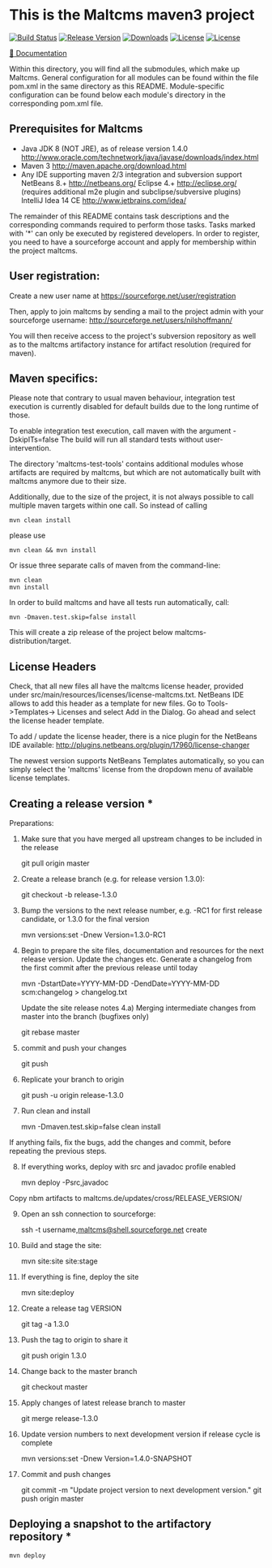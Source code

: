 # This is the Maltcms maven3 project

[![Build Status](https://travis-ci.org/nilshoffmann/maltcms.svg?branch=master)](https://travis-ci.org/nilshoffmann/maltcms)
[![Release Version](https://img.shields.io/github/release/nilshoffmann/maltcms.svg)](https://github.com/nilshoffmann/maltcms/releases/latest)
[![Downloads](https://img.shields.io/github/downloads/nilshoffmann/maltcms/total.svg)](https://github.com/nilshoffmann/maltcms/releases/latest)
[![License](https://img.shields.io/badge/license-LGPL--3.0-blue.svg)](https://www.gnu.org/licenses/lgpl-3.0.en.html)
[![License](https://img.shields.io/badge/license-EPL--1.0-blue.svg)](https://www.eclipse.org/legal/epl-v10.html)

[:blue_book: Documentation](http://nilshoffmann.github.io/maltcms/)

Within this directory, you will find all the submodules, which 
make up Maltcms. 
General configuration for all modules can be found within the 
file pom.xml in the same directory as this README. Module-specific
configuration can be found below each module's directory in the 
corresponding pom.xml file. 

## Prerequisites for Maltcms
- Java JDK 8 (NOT JRE), as of release version 1.4.0
  http://www.oracle.com/technetwork/java/javase/downloads/index.html
- Maven 3
  http://maven.apache.org/download.html
- Any IDE supporting maven 2/3 integration and subversion support
  NetBeans 8.+
  	http://netbeans.org/
  Eclipse 4.+
  	http://eclipse.org/
	(requires additional m2e plugin and 
	 subclipse/subversive plugins)
  IntelliJ Idea 14 CE
  	http://www.jetbrains.com/idea/

The remainder of this README contains task descriptions and the corresponding 
commands required to perform those tasks. Tasks marked with '*' can only be 
executed by registered developers. In order to register, you need to have a
sourceforge account and apply for membership within the project maltcms.

## User registration:
Create a new user name at
https://sourceforge.net/user/registration

Then, apply to join maltcms by sending a mail to the project admin with your
sourceforge username:
http://sourceforge.net/users/nilshoffmann/ 

You will then receive access to the project's subversion repository as well as
to the maltcms artifactory instance for artifact resolution (required for maven).

## Maven specifics:  
Please note that contrary to usual maven behaviour, integration test execution is 
currently disabled for default builds due to the long runtime of those.

To enable integration test execution, call maven with the argument -DskipITs=false
The build will run all standard tests without user-intervention.

The directory 'maltcms-test-tools' contains additional modules whose artifacts
are required by maltcms, but which are not automatically built with maltcms anymore
due to their size.

Additionally, due to the size of the project, it is not always possible to 
call multiple maven targets within one call. So instead of calling 
	
	mvn clean install 

please use

	mvn clean && mvn install

Or issue three separate calls of maven from the command-line:
	
	mvn clean
	mvn install

In order to build maltcms and have all tests run automatically, call:

	mvn -Dmaven.test.skip=false install

This will create a zip release of the project below maltcms-distribution/target.

## License Headers
Check, that all new files all have the maltcms license header, provided 
under src/main/resources/licenses/license-maltcms.txt. NetBeans IDE 
allows to add this header as a template for new files. Go to Tools->Templates->
Licenses and select Add in the Dialog. Go ahead and select the license header 
template. 

To add / update the license header, there is a nice plugin for the NetBeans IDE
available: 
	http://plugins.netbeans.org/plugin/17960/license-changer

The newest version supports NetBeans Templates automatically, so you can simply
select the 'maltcms' license from the dropdown menu of available license templates.

## Creating a release version *

Preparations:
1. Make sure that you have merged all upstream changes to be included in the release
	
	git pull origin master

2. Create a release branch (e.g. for release version 1.3.0):

	git checkout -b release-1.3.0

3. Bump the versions to the next release number, e.g. -RC1 for first release candidate, or 1.3.0 for the final version

	mvn versions:set -Dnew Version=1.3.0-RC1

4. Begin to prepare the site files, documentation and resources for the next release 
   version. Update the changes etc. 
   Generate a changelog from the first commit after the previous release until today
    
	mvn -DstartDate=YYYY-MM-DD -DendDate=YYYY-MM-DD scm:changelog > changelog.txt

   Update the site release notes
4.a) Merging intermediate changes from master into the branch (bugfixes only)

	git rebase master 

5. commit and push your changes 
	
	git push 

6. Replicate your branch to origin

	git push -u origin release-1.3.0


7. Run clean and install

    mvn -Dmaven.test.skip=false clean install

If anything fails, fix the bugs, add the changes and commit, before repeating the previous steps.

8. If everything works, deploy with src and javadoc profile enabled
    
    mvn deploy -Psrc,javadoc

Copy nbm artifacts to maltcms.de/updates/cross/RELEASE_VERSION/

9. Open an ssh connection to sourceforge:

    ssh -t username,maltcms@shell.sourceforge.net create

10. Build and stage the site:

    mvn site:site site:stage

11. If everything is fine, deploy the site

    mvn site:deploy

12. Create a release tag VERSION

	git tag -a 1.3.0

13. Push the tag to origin to share it

	git push origin 1.3.0

14. Change back to the master branch

	git checkout master

15. Apply changes of latest release branch to master

	git merge release-1.3.0

16. Update version numbers to next development version if release cycle is complete

	mvn versions:set -Dnew Version=1.4.0-SNAPSHOT

17. Commit and push changes

	git commit -m "Update project version to next development version."
	git push origin master

## Deploying a snapshot to the artifactory repository *

	mvn deploy


